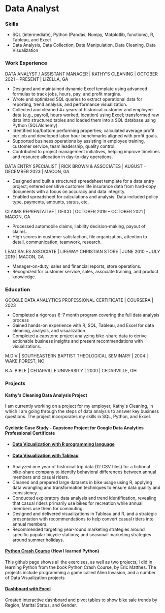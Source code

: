 # Data Analyst

### Skills
- SQL (intermediate), Python (Pandas, Numpy, Matplotlib, functions), R, Tableau, and Excel
- Data Analysis, Data Collection, Data Manipulation, Data Cleaning, Data Visualization

### Work Experience
DATA ANALYST / ASSISTANT MANAGER | KATHY’S CLEANING | OCTOBER 2021 – PRESENT | LIZELLA, GA
- Designed and maintained dynamic Excel template using advanced formulas to track jobs, hours, pay, and profit margins.
- Wrote and optimized SQL queries to extract operational data for reporting, trend analysis, and performance visualization.
- Collected and cleaned 4+ years of historical customer and employee data (e.g., payroll, hours worked, location) using Excel; transformed raw data into structured tables and loaded them into a SQL database using Python (SQLAlchemy).
- Identified top/bottom performing properties; calculated average profit per job and developed labor hour benchmarks aligned with profit goals.
- Supported business operations by assisting in employee training, customer service, team leadership, quality control.
- Contributed to project management initiatives, helping improve timelines and resource allocation in day-to-day operations.

DATA ENTRY SPECIALIST | RICK BROWN & ASSOCIATES | AUGUST - DECEMBER 2023 | MACON, GA
- Designed and built a structured spreadsheet template for a data entry project; entered sensitive customer life insurance data from hard-copy documents with a focus on accuracy and data integrity.
- Enabled spreadsheet for calculations and analysis. Data included policy type, payments, amounts, status, etc. 

CLAIMS REPRENTATIVE | GEICO | OCTOBER 2019 – OCTOBER 2021 | MACON, GA
- Processed automobile claims, liability decision-making, payout of claims.
- High scores in customer satisfaction, file organization, attention to detail, communication, teamwork, research.

LEAD SALES ASSOCIATE | LIFEWAY CHRISTIAN STORE | JUNE 2010 – JULY 2019 | MACON, GA
- Manager-on-duty, sales and financial reports, store operations.
- Recognized for customer service, sales, associate training, and product knowledge.

### Education
GOOGLE DATA ANALYTICS PROFESSIONAL CERTIFICATE | COURSERA | 2023
- Completed a rigorous 6–7 month program covering the full data analysis process
- Gained hands-on experience with R, SQL, Tableau, and Excel for data cleaning, analysis, and visualization.
- Completed a capstone project analyzing bike-share data to derive actionable business insights and present recommendations with visualizations.

M.DIV | SOUTHEASTERN BAPTIST THEOLOGICAL SEMINARY | 2004  | WAKE FOREST, NC

B.A. BIBLE | CEDARVILLE UNIVERSITY | 2000 | CEDARVILLE, OH

### Projects
#### Kathy's Cleaning Data Analysis Project
I am currently working on a project for my employer, Kathy's Cleaning, in which I am going through the steps of data analysis to answer key business questions. The project incorporates my skills in SQL, Python, and Excel.

#### Cyclistic Case Study - Capstone Project for Google Data Analytics Professional Certificate
- #### [Data Vizualization with R programming language](https://brianrosseau.github.io/R-cyclistic-case-study/) 
- #### [Data Visualization with Tableau](https://public.tableau.com/app/profile/brian.rosseau/viz/CyclisticCaseStudy-ChicagoMap/ChicagoBikeStationsDashboard) 
- Analyzed one year of historical trip data (12 CSV files) for a fictional bike-share company to identify behavioral differences between annual members and casual riders.
- Cleaned and prepared large datasets in bike usage using R, applying data wrangling and transformation techniques to ensure data quality and consistency.
- Conducted exploratory data analysis and trend identification, revealing that casual riders primarily use bikes for recreation while annual members use them for commuting.
- Designed and delivered visualizations in Tableau and R, and a strategic presentation with recommendations to help convert casual riders into annual members. 
- Recommended targeting year-round marketing strategies around specific popular bicycle stations; and seasonal-marketing strategies around summer holidays.

#### [Python Crash Course](https://github.com/brianrosseau/python_crash_course) (How I learned Python)
This github page shows all the exercises, as well as two projects, I did in learning Python from the book Python Crash Course, by Eric Matthes.
The projects include programming a game called Alien Invasion, and a number of Data Visualization projects

#### [Dashboard with Excel](https://view.officeapps.live.com/op/view.aspx?src=https%3A%2F%2Fraw.githubusercontent.com%2Fbrianrosseau%2FExcel-Projects%2Frefs%2Fheads%2Fmain%2FBike%2520Sales%2520Dashboard.xlsx&wdOrigin=BROWSELINK) 
Created interactive dashboard and pivot tables to show bike sale trends by Region, Marital Status, and Gender.

